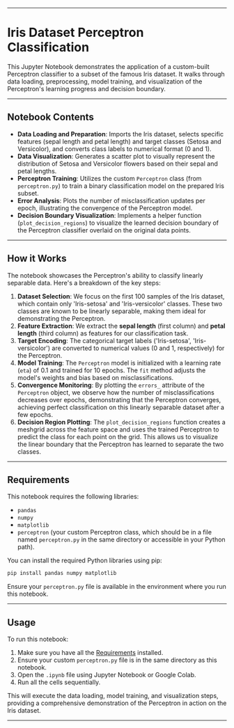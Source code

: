 -----

# Iris Dataset Perceptron Classification

This Jupyter Notebook demonstrates the application of a custom-built Perceptron classifier to a subset of the famous Iris dataset. It walks through data loading, preprocessing, model training, and visualization of the Perceptron's learning progress and decision boundary.

-----

## Notebook Contents

  * **Data Loading and Preparation**: Imports the Iris dataset, selects specific features (sepal length and petal length) and target classes (Setosa and Versicolor), and converts class labels to numerical format (0 and 1).
  * **Data Visualization**: Generates a scatter plot to visually represent the distribution of Setosa and Versicolor flowers based on their sepal and petal lengths.
  * **Perceptron Training**: Utilizes the custom `Perceptron` class (from `perceptron.py`) to train a binary classification model on the prepared Iris subset.
  * **Error Analysis**: Plots the number of misclassification updates per epoch, illustrating the convergence of the Perceptron model.
  * **Decision Boundary Visualization**: Implements a helper function (`plot_decision_regions`) to visualize the learned decision boundary of the Perceptron classifier overlaid on the original data points.

-----

## How it Works

The notebook showcases the Perceptron's ability to classify linearly separable data. Here's a breakdown of the key steps:

1.  **Dataset Selection**: We focus on the first 100 samples of the Iris dataset, which contain only 'Iris-setosa' and 'Iris-versicolor' classes. These two classes are known to be linearly separable, making them ideal for demonstrating the Perceptron.
2.  **Feature Extraction**: We extract the **sepal length** (first column) and **petal length** (third column) as features for our classification task.
3.  **Target Encoding**: The categorical target labels ('Iris-setosa', 'Iris-versicolor') are converted to numerical values (0 and 1, respectively) for the Perceptron.
4.  **Model Training**: The `Perceptron` model is initialized with a learning rate (`eta`) of 0.1 and trained for 10 epochs. The `fit` method adjusts the model's weights and bias based on misclassifications.
5.  **Convergence Monitoring**: By plotting the `errors_` attribute of the `Perceptron` object, we observe how the number of misclassifications decreases over epochs, demonstrating that the Perceptron converges, achieving perfect classification on this linearly separable dataset after a few epochs.
6.  **Decision Region Plotting**: The `plot_decision_regions` function creates a meshgrid across the feature space and uses the trained Perceptron to predict the class for each point on the grid. This allows us to visualize the linear boundary that the Perceptron has learned to separate the two classes.

-----

## Requirements

This notebook requires the following libraries:

  * `pandas`
  * `numpy`
  * `matplotlib`
  * `perceptron` (your custom Perceptron class, which should be in a file named `perceptron.py` in the same directory or accessible in your Python path).

You can install the required Python libraries using pip:

```bash
pip install pandas numpy matplotlib
```

Ensure your `perceptron.py` file is available in the environment where you run this notebook.

-----

## Usage

To run this notebook:

1.  Make sure you have all the [Requirements](https://www.google.com/search?q=%23requirements) installed.
2.  Ensure your custom `perceptron.py` file is in the same directory as this notebook.
3.  Open the `.ipynb` file using Jupyter Notebook or Google Colab.
4.  Run all the cells sequentially.

This will execute the data loading, model training, and visualization steps, providing a comprehensive demonstration of the Perceptron in action on the Iris dataset.

-----
